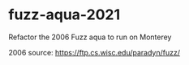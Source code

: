 # fuzz-aqua-2021
Refactor the 2006 Fuzz aqua to run on Monterey

2006 source: https://ftp.cs.wisc.edu/paradyn/fuzz/ 
